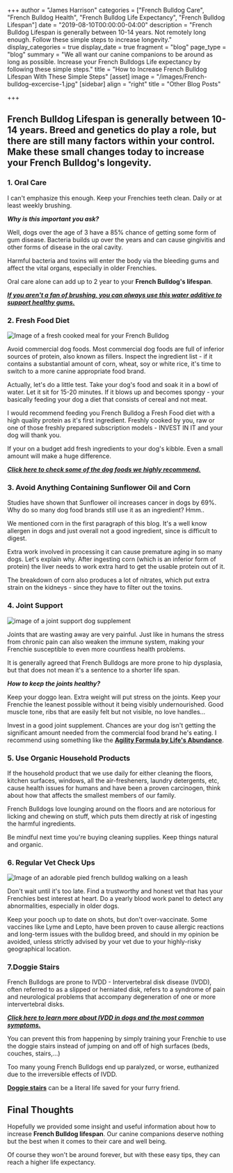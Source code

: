 +++
author = "James Harrison"
categories = ["French Bulldog Care", "French Bulldog Health", "French Bulldog Life Expectancy", "French Bulldog Lifespan"]
date = "2019-08-10T00:00:00-04:00"
description = "French Bulldog Lifespan is generally between 10-14 years. Not remotely long enough. Follow these simple steps to increase longevity."
display_categories = true
display_date = true
fragment = "blog"
page_type = "blog"
summary = "We all want our canine companions to be around as long as possible. Increase your French Bulldogs Life expectancy by following these simple steps."
title = "How to Increase French Bulldog Lifespan With These Simple Steps"
[asset]
image = "/images/French-bulldog-excercise-1.jpg"
[sidebar]
align = "right"
title = "Other Blog Posts"

+++
## French Bulldog Lifespan is generally between 10-14 years. Breed and genetics do play a role, but there are still many factors within your control. Make these small changes today to increase your French Bulldog's longevity.

### **1. Oral Care**

I can't emphasize this enough. Keep your Frenchies teeth clean. Daily or at least weekly brushing. 

**_Why is this important you ask?_**

Well,  dogs over the age of 3 have a 85% chance of getting some form of gum disease. Bacteria builds up over the years and can cause  gingivitis and other forms of disease in the oral cavity.

Harmful bacteria and toxins will enter the body via the bleeding gums and affect the vital organs, especially in older Frenchies.

Oral care alone can add up to 2 year to your **French Bulldog's lifespan**.

[**_If you aren't a fan of brushing, you can always use this water additive to support healthy gums._**](https://www.amazon.com/Oxyfresh-Premium-Dental-Care-Solution/dp/B002OXHJ6Y/ref=sr_1_4?keywords=dog+oral+care&qid=1565496400&s=gateway&sr=8-4 "Dog Oral Care")

### **2. Fresh Food Diet**

![Image of a fresh cooked meal for your French Bulldog](/images/home-cooked-food-for-your-french-bulldog_3.jpg "Fresh-French-Bulldog-Food")

Avoid commercial dog foods. Most  commercial dog foods are full of inferior sources of protein, also known as fillers. Inspect the ingredient list - if it contains a substantial amount of corn, wheat, soy or white rice, it's time to switch to a more canine appropriate food brand.

Actually, let's do a little test. Take your dog's food and soak it in a bowl of water. Let it sit for 15-20 minutes. If it blows up and becomes spongy - your basically feeding your dog a diet that consists of cereal and not meat.

I would recommend feeding you French Bulldog a Fresh Food diet with a high quality protein as it's first ingredient. Freshly cooked by you, raw or one of those freshly prepared subscription models - INVEST IN IT and your dog will thank you.

If your on a budget add fresh ingredients to your dog's kibble. Even a small amount will make a huge difference.

[**_Click here to check some of the dog foods we highly recommend._**](https://ethicalfrenchie.com/blog/french-bulldog-care-13-best-dog-food-brands/ "Best French Bulldog Foods")

### **3. Avoid Anything Containing Sunflower Oil and Corn**

Studies have shown that Sunflower oil increases cancer in dogs by 69%. Why do so many dog food brands still use it as an ingredient? Hmm..

We mentioned corn in the first paragraph of this blog. It's a well know allergen in dogs and just overall not a good ingredient, since is difficult to digest.

Extra work involved in processing it can cause premature aging in so many dogs. Let's explain why. After ingesting corn (which is an inferior form of protein) the liver needs to work extra hard to get the usable protein out of it.

The breakdown of corn also produces a lot of nitrates, which put extra strain on the kidneys - since they have to filter out the toxins.

### **4. Joint Support**

![image of a joint support dog supplement](/images/joint-support-supplement.png "joint-support-dog-supplement")

Joints that are wasting away are very painful. Just like in humans the stress from chronic pain can also weaken the immune system, making your Frenchie susceptible to even more countless health problems.

It is generally agreed that French Bulldogs are more prone to hip dysplasia, but that does not mean it's a sentence to a shorter life span.

**_How to keep the joints healthy?_**

Keep your doggo lean. Extra weight will put stress on the joints. Keep your Frenchie the leanest possible without it being visibly undernourished. Good muscle tone, ribs that are easily felt but not visible, no love handles...

Invest in a good joint supplement. Chances are your dog isn't getting the significant amount needed from the commercial food brand he's eating. I recommend using something like the [**Agility Formula by Life's Abundance**](https://lifesabundance.com/pets/supplements/agility.aspx "Dog Joint Supplement ").

### **5. Use Organic Household Products**

If the household product that we use daily for either cleaning the floors, kitchen surfaces, windows, all the air-fresheners, laundry detergents, etc, cause health issues for humans and have been a proven carcinogen, think about how that affects the smallest members of our family.

French Bulldogs love lounging around on the floors and are notorious for licking and chewing on stuff, which puts them directly at risk of ingesting the harmful ingredients.

Be mindful next time you're buying cleaning supplies. Keep things natural and organic.

### **6. Regular Vet Check Ups**

![Image of an adorable pied french bulldog walking on a leash](/images/French-bulldog-walking.jpg "french-bulldog-walking")

Don't wait until it's too late. Find a trustworthy and honest vet that has your Frenchies best interest at heart. Do a yearly blood work panel to detect any abnormalities, especially in older dogs.

Keep your pooch up to date on shots, but don't over-vaccinate. Some vaccines like Lyme and Lepto, have been proven to cause allergic reactions and long-term issues with the bulldog breed, and should in my opinion be avoided, unless strictly advised by your vet due to your highly-risky geographical location.

### **7.Doggie Stairs**

French Bulldogs are prone to IVDD - Intervertebral disk disease (IVDD), often referred to as a slipped or herniated disk, refers to a syndrome of pain and neurological problems that accompany degeneration of one or more intervertebral disks. 

[**_Click here to learn more about IVDD in dogs and the most common symptoms._**](https://thepetwiki.com/wiki/intervertibral_disc_disease/ "IVDD in dogs")

You can prevent this from happening by simply training your Frenchie to use the doggie stairs instead of jumping on and off of high surfaces (beds, couches, stairs,...)

Too many young French Bulldogs end up paralyzed, or worse, euthanized due to the irreversible effects of IVDD. 

[**Doggie stairs**](https://www.amazon.com/PetSafe-Solvit-PupSTEP-Stairs-Foldable/dp/B000MD57OO/ref=sr_1_1_sspa?keywords=dog+stairs&qid=1565577436&s=gateway&sr=8-1-spons&psc=1&spLa=ZW5jcnlwdGVkUXVhbGlmaWVyPUExV1JLU0lGME1RN1RUJmVuY3J5cHRlZElkPUEwNDY5Nzg1MkFDN0M0S045SVIySCZlbmNyeXB0ZWRBZElkPUEwMzk1MzUxMlRIM0Q4V1NDUkNHRiZ3aWRnZXROYW1lPXNwX2F0ZiZhY3Rpb249Y2xpY2tSZWRpcmVjdCZkb05vdExvZ0NsaWNrPXRydWU= "Doggie Stairs") can be a literal life saved for your furry friend. 

## Final Thoughts

Hopefully we provided some insight and useful information about how to increase **French Bulldog lifespan**. Our canine companions deserve nothing but the best when it comes to their care and well being.

Of course they won't be around forever, but with these easy tips, they can reach a higher life expectancy.